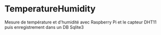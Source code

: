 # TemperatureHumidity
Mesure de température et d'humidité avec Raspberry Pi et le capteur DHT11 puis enregistrement dans un DB Sqlite3
